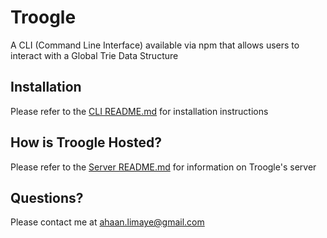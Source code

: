 # Troogle
A CLI (Command Line Interface) available via npm that allows users to interact with a Global Trie Data Structure

## Installation
Please refer to the [CLI README.md](troogle-cli/README.md) for installation instructions

## How is Troogle Hosted?
Please refer to the [Server README.md](trie/README.md) for information on Troogle's server

## Questions?
Please contact me at ahaan.limaye@gmail.com
